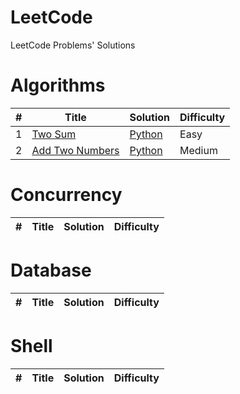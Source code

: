 # LeetCode
LeetCode Problems' Solutions

# Algorithms

| # | Title | Solution | Difficulty |
|---| ----- | -------- | ---------- |
| 1 | [Two Sum](//leetcode.com/problems/two-sum/) | [Python](./problems/algorithms/0001.py) | Easy |
| 2 | [Add Two Numbers](//leetcode.com/problems/add-two-numbers/) | [Python](./problems/algorithms/0002.py) | Medium |

# Concurrency

| # | Title | Solution | Difficulty |
|---| ----- | -------- | ---------- |

# Database

| # | Title | Solution | Difficulty |
|---| ----- | -------- | ---------- |

# Shell

| # | Title | Solution | Difficulty |
|---| ----- | -------- | ---------- |

